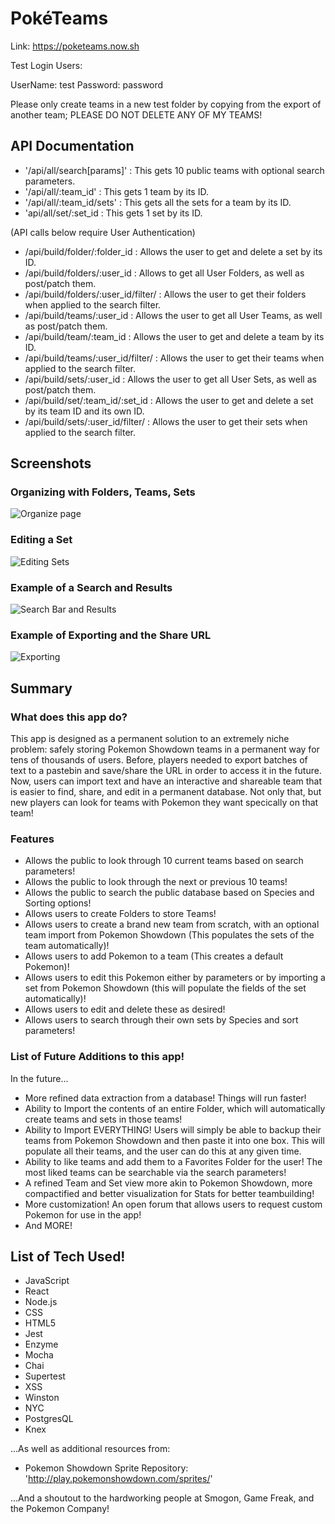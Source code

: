 # PokéTeams

Link: https://poketeams.now.sh

Test Login Users: 

UserName: test
Password: password

Please only create teams in a new test folder by copying from the export of another team; PLEASE DO NOT DELETE ANY OF MY TEAMS!

## API Documentation

- '/api/all/search[params]' : This gets 10 public teams with optional search parameters.
- '/api/all/:team_id' : This gets 1 team by its ID.
- '/api/all/:team_id/sets' : This gets all the sets for a team by its ID.
- 'api/all/set/:set_id : This gets 1 set by its ID.

(API calls below require User Authentication)

- /api/build/folder/:folder_id : Allows the user to get and delete a set by its ID.
- /api/build/folders/:user_id : Allows to get all User Folders, as well as post/patch them.
- /api/build/folders/:user_id/filter/ : Allows the user to get their folders when applied to the search filter.
- /api/build/teams/:user_id : Allows the user to get all User Teams, as well as post/patch them.
- /api/build/team/:team_id : Allows the user to get and delete a team by its ID.
- /api/build/teams/:user_id/filter/ : Allows the user to get their teams when applied to the search filter.
- /api/build/sets/:user_id : Allows the user to get all User Sets, as well as post/patch them.
- /api/build/set/:team_id/:set_id : Allows the user to get and delete a set by its team ID and its own ID.
- /api/build/sets/:user_id/filter/ : Allows the user to get their sets when applied to the search filter.

## Screenshots

### Organizing with Folders, Teams, Sets

![Organize page](https://imgur.com/9wYBaMQ.png "Organize")

### Editing a Set

![Editing Sets](https://imgur.com/HR1yjKA.png "Editing Sets")

### Example of a Search and Results

![Search Bar and Results](https://imgur.com/JwMxPdp.png "search bar and results")

### Example of Exporting and the Share URL

![Exporting](https://imgur.com/JWIgCyL.png "exporting")

## Summary

### What does this app do?

This app is designed as a permanent solution to an extremely niche problem: safely storing Pokemon Showdown teams in a permanent way for tens of thousands of users.  Before, players needed to export batches of text to a pastebin and save/share the URL in order to access it in the future.  Now, users can import text and have an interactive and shareable team that is easier to find, share, and edit in a permanent database.  Not only that, but new players can look for teams with Pokemon they want specically on that team!

### Features

- Allows the public to look through 10 current teams based on search parameters!
- Allows the public to look through the next or previous 10 teams!
- Allows the public to search the public database based on Species and Sorting options!
- Allows users to create Folders to store Teams!
- Allows users to create a brand new team from scratch, with an optional team import from Pokemon Showdown (This populates the sets of the team automatically)!
- Allows users to add Pokemon to a team (This creates a default Pokemon)!
- Allows users to edit this Pokemon either by parameters or by importing a set from Pokemon Showdown (this will populate the fields of the set automatically)!
- Allows users to edit and delete these as desired!
- Allows users to search through their own sets by Species and sort parameters!

### List of Future Additions to this app!

In the future...

- More refined data extraction from a database!  Things will run faster!
- Ability to Import the contents of an entire Folder, which will automatically create teams and sets in those teams!
- Ability to Import EVERYTHING!  Users will simply be able to backup their teams from Pokemon Showdown and then paste it into one box.  This will populate all their teams, and the user can do this at any given time.
- Ability to like teams and add them to a Favorites Folder for the user!  The most liked teams can be searchable via the search parameters!
- A refined Team and Set view more akin to Pokemon Showdown, more compactified and better visualization for Stats for better teambuilding!
- More customization!  An open forum that allows users to request custom Pokemon for use in the app!
- And MORE!


## List of Tech Used!
- JavaScript
- React
- Node.js
- CSS
- HTML5
- Jest
- Enzyme
- Mocha
- Chai
- Supertest
- XSS
- Winston
- NYC
- PostgresQL
- Knex

...As well as additional resources from:
- Pokemon Showdown Sprite Repository: 'http://play.pokemonshowdown.com/sprites/'

...And a shoutout to the hardworking people at Smogon, Game Freak, and the Pokemon Company!
